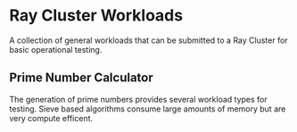 # Ray Cluster Workloads

A collection of general workloads that can be submitted to a Ray Cluster for basic operational testing.

## Prime Number Calculator

The generation of prime numbers provides several workload types for testing. Sieve based algorithms consume large amounts of memory but are very compute efficent.